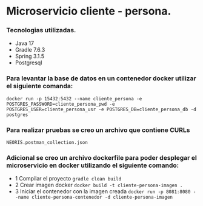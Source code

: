 # Microservicio cliente - persona.

### Tecnologias utilizadas.
- Java 17
- Gradle 7.6.3
- Spring 3.1.5
- Postgresql

### Para levantar la base de datos en un contenedor docker utilizar el siguiente comanda:
``docker run -p 15432:5432 --name cliente_persona -e POSTGRES_PASSWORD=cliente_persona_pwd -e POSTGRES_USER=cliente_persona_usr -e POSTGRES_DB=cliente_persona_db -d postgres``

### Para realizar pruebas se creo un archivo que contiene CURLs
``NEORIS.postman_collection.json``

### Adicional se creo un archivo dockerfile para poder desplegar el microservicio en docker utilizando el siguiente comando:
- 1 Compilar el proyecto
``gradle clean build``
- 2 Crear imagen docker
``docker build -t cliente-persona-imagen .``
- 3 Iniciar el contenedor con la imagen creada
``docker run -p 8081:8080 --name cliente-persona-contenedor -d cliente-persona-imagen``

